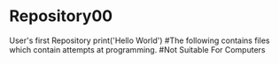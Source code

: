 # Repository00
User's first Repository
print('Hello World')
#The following contains files which contain attempts at programming.
#Not Suitable For Computers
